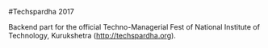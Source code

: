 #Techspardha 2017

Backend part for the official Techno-Managerial Fest of National Institute of Technology, Kurukshetra (http://techspardha.org).


